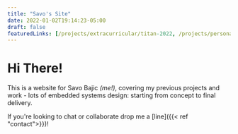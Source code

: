 ```yaml
---
title: "Savo's Site"
date: 2022-01-02T19:14:23-05:00
draft: false
featuredLinks: [/projects/extracurricular/titan-2022, /projects/personal/esc,  /projects/work/magnet, /projects/academic/t3, /projects/academic/ic, /projects/work/force-feedback ]
---
```


# Hi There!

This is a website for Savo Bajic *(me!)*, covering my previous projects and work - lots of embedded systems design: starting from concept to final delivery. 

If you're looking to chat or collaborate drop me a [line]({{< ref "contact">}})!

